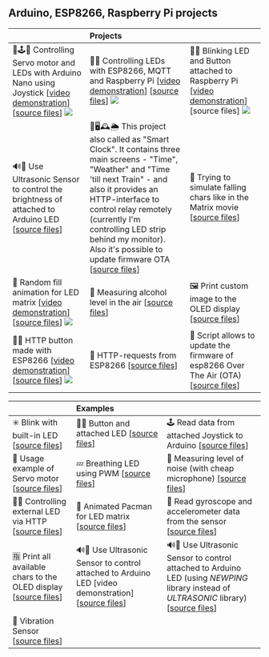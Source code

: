 ## Arduino, ESP8266, Raspberry Pi projects

|      |   Projects   | |
| :------------- | :------------- | :------------- |
| 📡🕹🚨 Controlling Servo motor and LEDs with Arduino Nano using Joystick [[video demonstration](https://youtu.be/dMZIztaue5U)] [[source files](servo_leds/servo_leds.ino)] [![](https://img.youtube.com/vi/dMZIztaue5U/0.jpg)](https://youtu.be/dMZIztaue5U)       | 🚥🔘 Controlling LEDs with ESP8266, MQTT and Raspberry Pi [[video demonstration](https://youtu.be/Odutzy32P4A)] [[source files](esp8266_mqtt_led/esp8266_mqtt_led.ino)] [![](https://img.youtube.com/vi/Odutzy32P4A/0.jpg)](https://youtu.be/Odutzy32P4A)       | 🚨🔘 Blinking LED and Button attached to Raspberry Pi [[video demonstration](https://youtu.be/iCikH7vxkV4)] [source files] [![](https://img.youtube.com/vi/iCikH7vxkV4/0.jpg)](https://youtu.be/iCikH7vxkV4) |
| 🔊🚨 Use Ultrasonic Sensor to control the brightness of attached to Arduino LED [[source files](ultrasonic_control_led_brightness/ultrasonic_control_led_brightness.ino)] | 📶🖥🕰🌦 This project also called as "Smart Clock". It contains three main screens - "Time", "Weather" and "Time 'till next Train" - and also it provides an HTTP-interface to control relay remotely (currently I'm controlling LED strip behind my monitor). Also it's possible to update firmware OTA [[source files](screen_http_relay_ota/screen_http_relay_ota.ino)] | 🍃 Trying to simulate falling chars like in the Matrix movie [[source files](screen_matrix_falling_chars/screen_matrix_falling_chars.ino)]  |
| 🔅 Random fill animation for LED matrix [[video demonstration](https://youtu.be/I4N1hBCpM_c)] [[source files](led_matrix_random/led_matrix_random.ino)] [![](https://img.youtube.com/vi/I4N1hBCpM_c/0.jpg)](https://youtu.be/I4N1hBCpM_c) |  🍺 Measuring alcohol level in the air [[source files](alcohol_sensor/alcohol_sensor.ino)] | 🖼 Print custom image to the OLED display [[source files](screen_custom_image/screen_custom_image.ino)]  |
| 📶🔘 HTTP button made with ESP8266 [[video demonstration](https://youtu.be/kVxYsKuNqUk)] [[source files](esp8266_http_button/esp8266_http_button.ino)] [![](https://img.youtube.com/vi/kVxYsKuNqUk/0.jpg)](https://youtu.be/kVxYsKuNqUk)   | 📶 HTTP-requests from ESP8266 [[source files](esp8266_request/esp8266_request.ino)]   |  📶 Script allows to update the firmware of esp8266 Over The Air (OTA) [[source files](update_over_the_air/update_over_the_air.ino)] |

| | Examples | |
| :------------- | :------------- | :------------- |
| ✳️ Blink with built-in LED [[source files](esp8266_blink/esp8266_blink.ino)]       | 🚨🔘 Button and attached LED [[source files](esp8266_button/esp8266_button.ino)]       | 🕹 Read data from attached Joystick to Arduino [[source files](example_joystick/example_joystick.ino)] |
| 📡 Usage example of Servo motor [[source files](example_servo/example_servo.ino)]   |  💤 Breathing LED using PWM [[source files](led_breathing/led_breathing.ino)]   | 🎤 Measuring level of noise (with cheap microphone) [[source files](cheap_microphone/cheap_microphone.ino)] |
| 📶🚨 Controlling external LED via HTTP [[source files](control_over_http/control_over_http.ino)]   | 💠 Animated Pacman for LED matrix [[source files](led_matrix_pacman/led_matrix_pacman.ino)]   | 🧭 Read gyroscope and accelerometer data from the sensor [[source files](gyroscope_accelerometer/gyroscope_accelerometer.ino)]  |
| 🈯️ Print all available chars to the OLED display [[source files](screen_all_chars/screen_all_chars.ino)]   |  🔊🚨 Use Ultrasonic Sensor to control attached to Arduino LED [video demonstration] [[source files](ultrasonic/ultrasonic.ino)] |  🔊🚨 Use Ultrasonic Sensor to control attached to Arduino LED (using _NEWPING_ library instead of _ULTRASONIC_ library) [[source files](ultrasonic_newping_library/ultrasonic_newping_library.ino)] |
| 📳 Vibration Sensor [[source files](vibration_sensor/vibration_sensor.ino)]   |   |   |
